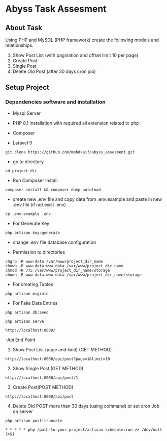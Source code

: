 # Abyss Task Assesment




## About Task 

Using PHP and MySQL (PHP framework) create the following models
and relationships.
1. Show Post List (with pagination and offset limit 10 per page)
2. Create Post
3. Single Post
4. Delete Old Post (after 30 days cron job)



## Setup Project
### Dependencies software and installation


- Mysql Server

- PHP 8.1 installation with required all extension related to php

- Composer 
- Laravel 9

```
git clone https://github.com/mohdkaif/abyss_assesment.git
```
- go to directory
```
cd project_dir
```
- Run Composer Install
```
composer install && composer dump-autoload
```
- create new .env file and copy data from .env.example and paste in new .env file (if not exist .env)

```
cp .env.example .env
```

- For Generate Key

```
php artisan key:generate
```
- change .env file database configuration

- Permission to directories
```
chgrp -R www-data /var/www/project_dir_name
chown -R www-data:www-data /var/www/project_dir_name
chmod -R 775 /var/www/project_dir_name/storage
chown -R www-data.www-data /var/www/project_dir_name/storage
```
- For creating Tables
```
php artisan migrate 
```
- For Fake Data Entries
```
php artisan db:seed 
```

```
php artisan serve

```
```
http://localhost:8000/
```

-Api End Point

1. Show Post List (page and limit) (GET METHOD)

```
http://localhost:8000/api/post?page=1&limit=10
```

2. Show Single Post (GET METHOD)

```
http://localhost:8000/api/post/1
```

3. Create Post(POST METHOD)

```
http://localhost:8000/api/post
```
4. Delete Old POST more than 30 days (using command) or set cron Job on server

```
php artisan post:truncate
```
```
* * * * * php /path-to-your-project/artisan schedule:run >> /dev/null 2>&1
```
